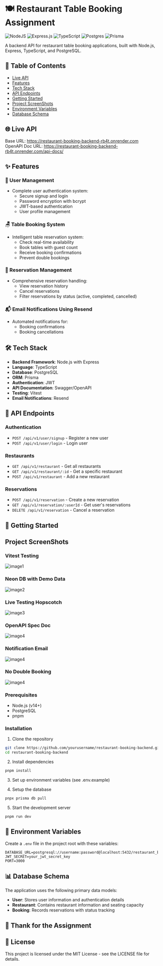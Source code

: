# 🍽️ Restaurant Table Booking Assignment 

![NodeJS](https://img.shields.io/badge/node.js-6DA55F?style=for-the-badge&logo=node.js&logoColor=white)
![Express.js](https://img.shields.io/badge/express.js-%23404d59.svg?style=for-the-badge&logo=express&logoColor=%2361DAFB)
![TypeScript](https://img.shields.io/badge/typescript-%23007ACC.svg?style=for-the-badge&logo=typescript&logoColor=white)
![Postgres](https://img.shields.io/badge/postgres-%23316192.svg?style=for-the-badge&logo=postgresql&logoColor=white)
![Prisma](https://img.shields.io/badge/Prisma-3982CE?style=for-the-badge&logo=Prisma&logoColor=white)

A backend API for restaurant table booking applications, built with Node.js, Express, TypeScript, and PostgreSQL.

## 📝 Table of Contents

- [Live API](#live-api)
- [Features](#features)
- [Tech Stack](#tech-stack)
- [API Endpoints](#api-endpoints)
- [Getting Started](#getting-started)
- [Project ScreenShots](#project-screenshots)
- [Environment Variables](#environment-variables)
- [Database Schema](#database-schema)

## 🌐 Live API

Base URL: https://restaurant-booking-backend-rb4t.onrender.com
<br>
OpenAPI Doc URL: https://restaurant-booking-backend-rb4t.onrender.com/api-docs/

## ✨ Features

### 👤 User Management

- Complete user authentication system:
  - Secure signup and login
  - Password encryption with bcrypt
  - JWT-based authentication
  - User profile management

### 🪑 Table Booking System

- Intelligent table reservation system:
  - Check real-time availability
  - Book tables with guest count
  - Receive booking confirmations
  - Prevent double bookings

### 📅 Reservation Management

- Comprehensive reservation handling:
  - View reservation history
  - Cancel reservations
  - Filter reservations by status (active, completed, cancelled)

### 📬 Email Notifications Using Resend

- Automated notifications for:
  - Booking confirmations
  - Booking cancellations

## 🛠️ Tech Stack

- **Backend Framework**: Node.js with Express
- **Language**: TypeScript
- **Database**: PostgreSQL
- **ORM**: Prisma
- **Authentication**: JWT
- **API Documentation**: Swagger/OpenAPI
- **Testing**: Vitest
- **Email Notifications**: Resend

## 📡 API Endpoints

### Authentication

- `POST /api/v1/user/signup` - Register a new user
- `POST /api/v1/user/login` - Login user

### Restaurants

- `GET /api/v1/restaurant` - Get all restaurants
- `GET /api/v1/restaurant/:id` - Get a specific restaurant
- `POST /api/v1/restaurant` - Add a new restaurant

### Reservations

- `POST /api/v1/reservation` - Create a new reservation
- `GET /api/v1/reservation/:userId` - Get user's reservations
- `DELETE /api/v1/reservation` - Cancel a reservation

## 🚀 Getting Started

## Project ScreenShots

### Vitest Testing

![image1](https://github.com/AshutoshDM1/Restaurant-Booking-Backend/blob/main/assets/image1.png)

### Neon DB with Demo Data

![image2](https://github.com/AshutoshDM1/Restaurant-Booking-Backend/blob/main/assets/image2.png)

### Live Testing Hopscotch

![image3](https://github.com/AshutoshDM1/Restaurant-Booking-Backend/blob/main/assets/image3.png)

### OpenAPI Spec Doc

![image4](https://github.com/AshutoshDM1/Restaurant-Booking-Backend/blob/main/assets/image4.png)

### Notification Email

![image4](https://github.com/AshutoshDM1/Restaurant-Booking-Backend/blob/main/assets/image5.png)

### No Double Booking

![image4](https://github.com/AshutoshDM1/Restaurant-Booking-Backend/blob/main/assets/image6.png)

### Prerequisites

- Node.js (v14+)
- PostgreSQL
- pnpm

### Installation

1. Clone the repository

```bash
git clone https://github.com/yourusername/restaurant-booking-backend.git
cd restaurant-booking-backend
```

2. Install dependencies

```bash
pnpm install
```

3. Set up environment variables (see .env.example)

4. Setup the database

```bash
pnpx prisma db pull
```

5. Start the development server

```bash
pnpm run dev
```

## 🔐 Environment Variables

Create a `.env` file in the project root with these variables:

```
DATABASE_URL=postgresql://username:password@localhost:5432/restaurant_booking
JWT_SECRET=your_jwt_secret_key
PORT=3000
```

## 📊 Database Schema

The application uses the following primary data models:

- **User**: Stores user information and authentication details
- **Restaurant**: Contains restaurant information and seating capacity
- **Booking**: Records reservations with status tracking

## 🤝 Thank for the Assignment

## 📄 License

This project is licensed under the MIT License - see the LICENSE file for details.
